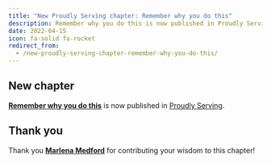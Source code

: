 ```yaml
---
title: "New Proudly Serving chapter: Remember why you do this"
description: Remember why you do this is now published in Proudly Serving.
date: 2022-04-15
icon: fa-solid fa-rocket
redirect_from:
  - /new-proudly-serving-chapter-remember-why-you-do-this/
---
```


## New chapter

**[Remember why you do this](/contents/remember-why-you-do-this)** is now published in [Proudly Serving](/).

## Thank you

Thank you **[Marlena Medford](/people/marlena-medford)** for contributing your wisdom to this chapter!
